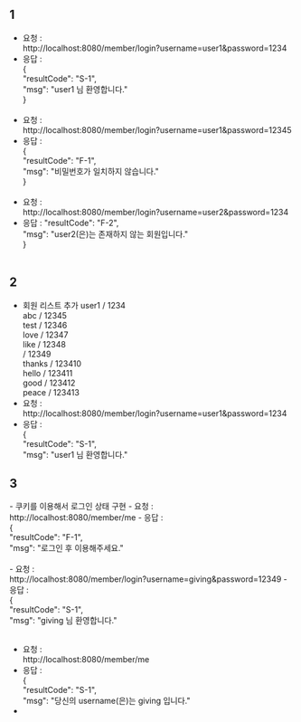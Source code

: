 <h2>1</h2>

- 요청 :  <br>http://localhost:8080/member/login?username=user1&password=1234 
- 응답 : <br>{<br>"resultCode": "S-1", <br>
  "msg": "user1 님 환영합니다."<br>
}<br><br>
- 요청 :  <br>http://localhost:8080/member/login?username=user1&password=12345
- 응답 : <br>{<br>"resultCode": "F-1", <br>
  "msg": "비밀번호가 일치하지 않습니다."<br>
  }<br><br>
- 요청 :  <br>http://localhost:8080/member/login?username=user2&password=1234
- 응답 : "resultCode": "F-2", <br>
  "msg": "user2(은)는 존재하지 않는 회원입니다."<br>
  }<br><br>

<h2>2</h2>

- 회원 리스트 추가
user1 / 1234 <br>
abc / 12345<br>
test / 12346<br>
love / 12347<br>
like / 12348<br>
/ 12349<br>
thanks / 123410<br>
hello / 123411<br>
good / 123412<br>
peace / 123413<br>
- 요청 :  <br>http://localhost:8080/member/login?username=user1&password=1234
- 응답 : <br>{<br>"resultCode": "S-1", <br>
  "msg": "user1 님 환영합니다."<br>
<h2>3</h1>
- 쿠키를 이용해서 로그인 상태 구현
- 요청 :  <br>http://localhost:8080/member/me
- 응답 : <br>{<br>"resultCode": "F-1", <br>
  "msg": "로그인 후 이용해주세요."<br>
<br>
- 요청 :  <br>http://localhost:8080/member/login?username=giving&password=12349
- 응답 : <br>{<br>"resultCode": "S-1", <br>
  "msg": "giving 님 환영합니다."<br>
<br>

- 요청 :  <br>http://localhost:8080/member/me
- 응답 : <br>{<br>"resultCode": "S-1", <br>
  "msg": "당신의 username(은)는 giving 입니다."<br>
- <br>
